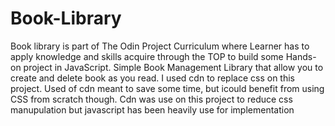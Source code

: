 # Book-Library
Book library is part of The Odin Project Curriculum where Learner has to apply knowledge and skills acquire through the TOP to build some Hands-on project in JavaScript. Simple Book Management Library that allow you to create and delete book as you read. I used cdn to replace css on this project. Used of cdn meant to save some time, but icould benefit from using CSS from scratch though.
Cdn was use on this project to reduce css manupulation but javascript has been heavily use for implementation
